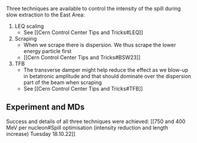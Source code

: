 Three techniques are available to control the intensity of the spill during slow extraction to the East Area:
1) LEQ scaling
	* See [[Cern Control Center Tips and Tricks#LEQ]]
2) Scraping
	* When we scrape there is dispersion. We thus scrape the lower energy particle first
	* [[Cern Control Center Tips and Tricks#BSW23]]
3) TFB
	* The transverse damper might help reduce the effect as we blow-up in betatronic amplitude and that should dominate over the dispersion part of the beam when scraping
	* See [[Cern Control Center Tips and Tricks#TFB]]

## Experiment and MDs

Success and details of all three techniques were achieved:
[[750 and 400 MeV per nucleon#Spill optimisation (intensity reduction and length increase) Tuesday 18.10.22]]

